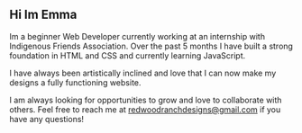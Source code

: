 ## Hi Im Emma
Im a beginner Web Developer currently working at an internship with Indigenous Friends Association. 
Over the past 5 months I have built a strong foundation in HTML and CSS and currently learning JavaScript.

I have always been artistically inclined and love that I can now make my designs a fully functioning website. 

I am always looking for opportunities to grow and love to collaborate with others. 
Feel free to reach me at  redwoodranchdesigns@gmail.com  if you have any questions!




<!--
**EMSomers/EMSomers** is a ✨ _special_ ✨ repository because its `README.md` (this file) appears on your GitHub profile.

Here are some ideas to get you started:

- 🔭 I’m currently working on ...
- 🌱 I’m currently learning ...
- 👯 I’m looking to collaborate on ...
- 🤔 I’m looking for help with ...
- 💬 Ask me about ...
- 📫 How to reach me: ...
- 😄 Pronouns: ...
- ⚡ Fun fact: ...
-->
